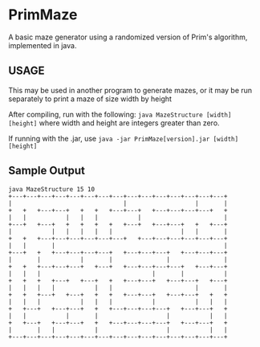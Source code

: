 # PrimMaze

A basic maze generator using a randomized version of Prim's algorithm, implemented in java.

## USAGE
This may be used in another program to generate mazes, or it may be run separately to print a maze of size width by height

After compiling, run with the following: 
```java MazeStructure [width] [height]```
where width and height are integers greater than zero.

If running with the .jar, use ```java -jar PrimMaze[version].jar [width] [height]```

## Sample Output

```
java MazeStructure 15 10
+---+---+---+---+---+---+---+---+---+---+---+---+---+---+---+
|                               |                   |       |
+   +   +---+---+   +   +   +---+---+   +---+---+---+---+   +
|   |           |   |   |           |                       |
+---+   +---+   +   +   +   +   +---+   +---+---+   +   +---+
|           |   |   |   |   |                   |   |       |
+   +   +---+---+---+---+---+---+   +---+---+---+---+---+---+
|   |       |                                               |
+---+   +   +---+---+---+---+   +---+---+---+   +---+---+---+
|       |           |       |               |               |
+   +   +---+---+---+   +---+   +---+---+---+---+   +---+---+
|   |   |                               |       |           |
+   +   +   +---+   +---+   +   +---+---+   +---+---+   +---+
|   |   |   |           |   |                       |       |
+   +   +---+   +---+   +   +   +---+---+   +---+---+   +   +
|   |   |           |   |   |           |           |   |   |
+   +---+   +---+---+   +   +---+---+---+---+   +---+---+   +
|   |           |       |                   |           |   |
+   +---+   +---+---+   +   +---+---+---+---+   +---+---+   +
|       |   |           |                   |           |   |
+---+---+---+---+---+---+---+---+---+---+---+---+---+---+---+
```
